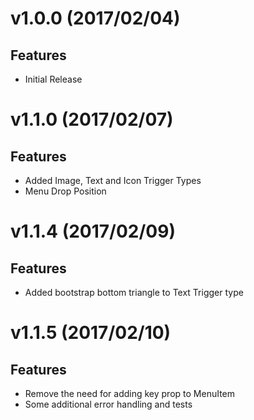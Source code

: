 

<a name="v1.0.0"></a>
# v1.0.0 (2017/02/04)
## Features
* Initial Release

<a name="v1.1.0"></a>
# v1.1.0 (2017/02/07)
## Features
* Added Image, Text and Icon Trigger Types
* Menu Drop Position

<a name="v1.1.4"></a>
# v1.1.4 (2017/02/09)
## Features
* Added bootstrap bottom triangle to Text Trigger type

<a name="v1.1.5"></a>
# v1.1.5 (2017/02/10)
## Features
* Remove the need for adding key prop to MenuItem
* Some additional error handling and tests
